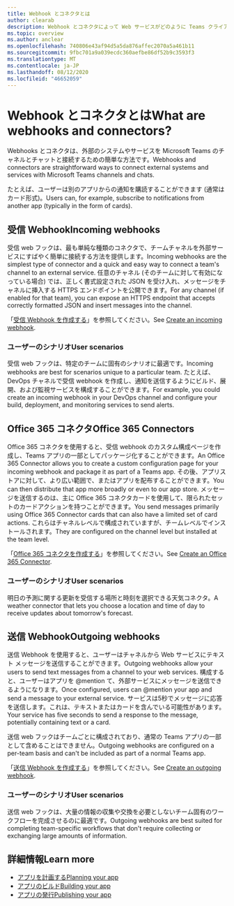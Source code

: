 ```yaml
---
title: Webhook とコネクタとは
author: clearab
description: Webhook とコネクタによって Web サービスがどのように Teams クライアントに接続されるかについて説明します。
ms.topic: overview
ms.author: anclear
ms.openlocfilehash: 740806e43af94d5a5da876affec2070a5a461b11
ms.sourcegitcommit: 9fbc701a9a039ecdc360aefbe86df52b9c3593f3
ms.translationtype: MT
ms.contentlocale: ja-JP
ms.lasthandoff: 08/12/2020
ms.locfileid: "46652059"
---
```

# <a name="what-are-webhooks-and-connectors"></a><span data-ttu-id="ccc0e-103">Webhook とコネクタとは</span><span class="sxs-lookup"><span data-stu-id="ccc0e-103">What are webhooks and connectors?</span></span>

<span data-ttu-id="ccc0e-104">Webhooks とコネクタは、外部のシステムやサービスを Microsoft Teams のチャネルとチャットと接続するための簡単な方法です。</span><span class="sxs-lookup"><span data-stu-id="ccc0e-104">Webhooks and connectors are straightforward ways to connect external systems and services with Microsoft Teams channels and chats.</span></span>

<span data-ttu-id="ccc0e-105">たとえば、ユーザーは別のアプリからの通知を購読することができます (通常はカード形式)。</span><span class="sxs-lookup"><span data-stu-id="ccc0e-105">Users can, for example, subscribe to notifications from another app (typically in the form of cards).</span></span>

## <a name="incoming-webhooks"></a><span data-ttu-id="ccc0e-106">受信 Webhook</span><span class="sxs-lookup"><span data-stu-id="ccc0e-106">Incoming webhooks</span></span>

<span data-ttu-id="ccc0e-107">受信 web フックは、最も単純な種類のコネクタで、チームチャネルを外部サービスにすばやく簡単に接続する方法を提供します。</span><span class="sxs-lookup"><span data-stu-id="ccc0e-107">Incoming webhooks are the simplest type of connector and a quick and easy way to connect a team's channel to an external service.</span></span> <span data-ttu-id="ccc0e-108">任意のチャネル (そのチームに対して有効になっている場合) では、正しく書式設定された JSON を受け入れ、メッセージをチャネルに挿入する HTTPS エンドポイントを公開できます。</span><span class="sxs-lookup"><span data-stu-id="ccc0e-108">For any channel (if enabled for that team), you can expose an HTTPS endpoint that accepts correctly formatted JSON and insert messages into the channel.</span></span>

<span data-ttu-id="ccc0e-109">「[受信 Webhook を作成する](~/webhooks-and-connectors/how-to/add-incoming-webhook.md)」を参照してください。</span><span class="sxs-lookup"><span data-stu-id="ccc0e-109">See [Create an incoming webhook](~/webhooks-and-connectors/how-to/add-incoming-webhook.md).</span></span>

### <a name="user-scenarios"></a><span data-ttu-id="ccc0e-110">ユーザーのシナリオ</span><span class="sxs-lookup"><span data-stu-id="ccc0e-110">User scenarios</span></span>

<span data-ttu-id="ccc0e-111">受信 web フックは、特定のチームに固有のシナリオに最適です。</span><span class="sxs-lookup"><span data-stu-id="ccc0e-111">Incoming webhooks are best for scenarios unique to a particular team.</span></span> <span data-ttu-id="ccc0e-112">たとえば、DevOps チャネルで受信 webhook を作成し、通知を送信するようにビルド、展開、および監視サービスを構成することができます。</span><span class="sxs-lookup"><span data-stu-id="ccc0e-112">For example, you could create an incoming webhook in your DevOps channel and configure your build, deployment, and monitoring services to send alerts.</span></span>

## <a name="office-365-connectors"></a><span data-ttu-id="ccc0e-113">Office 365 コネクタ</span><span class="sxs-lookup"><span data-stu-id="ccc0e-113">Office 365 Connectors</span></span>

<span data-ttu-id="ccc0e-114">Office 365 コネクタを使用すると、受信 webhook のカスタム構成ページを作成し、Teams アプリの一部としてパッケージ化することができます。</span><span class="sxs-lookup"><span data-stu-id="ccc0e-114">An Office 365 Connector allows you to create a custom configuration page for your incoming webhook and package it as part of a Teams app.</span></span> <span data-ttu-id="ccc0e-115">その後、アプリストアに対して、より広い範囲で、またはアプリを配布することができます。</span><span class="sxs-lookup"><span data-stu-id="ccc0e-115">You can then distribute that app more broadly or even to our app store.</span></span> <span data-ttu-id="ccc0e-116">メッセージを送信するのは、主に Office 365 コネクタカードを使用して、限られたセットのカードアクションを持つことができます。</span><span class="sxs-lookup"><span data-stu-id="ccc0e-116">You send messages primarily using Office 365 Connector cards that can also have a limited set of card actions.</span></span> <span data-ttu-id="ccc0e-117">これらはチャネルレベルで構成されていますが、チームレベルでインストールされます。</span><span class="sxs-lookup"><span data-stu-id="ccc0e-117">They are configured on the channel level but installed at the team level.</span></span>

<span data-ttu-id="ccc0e-118">「[Office 365 コネクタを作成する](~/webhooks-and-connectors/how-to/connectors-creating.md)」を参照してください。</span><span class="sxs-lookup"><span data-stu-id="ccc0e-118">See [Create an Office 365 Connector](~/webhooks-and-connectors/how-to/connectors-creating.md).</span></span>

### <a name="user-scenarios"></a><span data-ttu-id="ccc0e-119">ユーザーのシナリオ</span><span class="sxs-lookup"><span data-stu-id="ccc0e-119">User scenarios</span></span>

<span data-ttu-id="ccc0e-120">明日の予測に関する更新を受信する場所と時刻を選択できる天気コネクタ。</span><span class="sxs-lookup"><span data-stu-id="ccc0e-120">A weather connector that lets you choose a location and time of day to receive updates about tomorrow's forecast.</span></span>

## <a name="outgoing-webhooks"></a><span data-ttu-id="ccc0e-121">送信 Webhook</span><span class="sxs-lookup"><span data-stu-id="ccc0e-121">Outgoing webhooks</span></span>

<span data-ttu-id="ccc0e-122">送信 Webhook を使用すると、ユーザーはチャネルから Web サービスにテキスト メッセージを送信することができます。</span><span class="sxs-lookup"><span data-stu-id="ccc0e-122">Outgoing webhooks allow your users to send text messages from a channel to your web services.</span></span> <span data-ttu-id="ccc0e-123">構成すると、ユーザーはアプリを @mention て、外部サービスにメッセージを送信できるようになります。</span><span class="sxs-lookup"><span data-stu-id="ccc0e-123">Once configured, users can @mention your app and send a message to your external service.</span></span> <span data-ttu-id="ccc0e-124">サービスは5秒でメッセージに応答を送信します。これは、テキストまたはカードを含んでいる可能性があります。</span><span class="sxs-lookup"><span data-stu-id="ccc0e-124">Your service has five seconds to send a response to the message, potentially containing text or a card.</span></span>

<span data-ttu-id="ccc0e-125">送信 web フックはチームごとに構成されており、通常の Teams アプリの一部として含めることはできません。</span><span class="sxs-lookup"><span data-stu-id="ccc0e-125">Outgoing webhooks are configured on a per-team basis and can't be included as part of a normal Teams app.</span></span>

<span data-ttu-id="ccc0e-126">「[送信 Webhook を作成する](~/webhooks-and-connectors/how-to/add-outgoing-webhook.md)」を参照してください。</span><span class="sxs-lookup"><span data-stu-id="ccc0e-126">See [Create an outgoing webhook](~/webhooks-and-connectors/how-to/add-outgoing-webhook.md).</span></span>

### <a name="user-scenarios"></a><span data-ttu-id="ccc0e-127">ユーザーのシナリオ</span><span class="sxs-lookup"><span data-stu-id="ccc0e-127">User scenarios</span></span>

<span data-ttu-id="ccc0e-128">送信 web フックは、大量の情報の収集や交換を必要としないチーム固有のワークフローを完成させるのに最適です。</span><span class="sxs-lookup"><span data-stu-id="ccc0e-128">Outgoing webhooks are best suited for completing team-specific workflows that don't require collecting or exchanging large amounts of information.</span></span>

## <a name="learn-more"></a><span data-ttu-id="ccc0e-129">詳細情報</span><span class="sxs-lookup"><span data-stu-id="ccc0e-129">Learn more</span></span>

* [<span data-ttu-id="ccc0e-130">アプリを計画する</span><span class="sxs-lookup"><span data-stu-id="ccc0e-130">Planning your app</span></span>](../../concepts/extensibility-points.md)
* [<span data-ttu-id="ccc0e-131">アプリのビルド</span><span class="sxs-lookup"><span data-stu-id="ccc0e-131">Building your app</span></span>](../../concepts/building-an-app.md)
* [<span data-ttu-id="ccc0e-132">アプリの発行</span><span class="sxs-lookup"><span data-stu-id="ccc0e-132">Publishing your app</span></span>](../../concepts/deploy-and-publish/overview.md)

